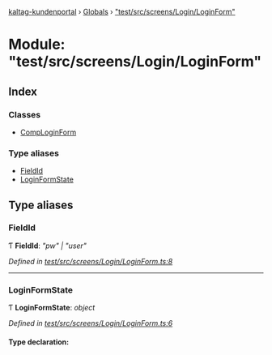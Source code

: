 [kaltag-kundenportal](../README.md) › [Globals](../globals.md) › ["test/src/screens/Login/LoginForm"](_test_src_screens_login_loginform_.md)

# Module: "test/src/screens/Login/LoginForm"

## Index

### Classes

* [CompLoginForm](../classes/_test_src_screens_login_loginform_.comploginform.md)

### Type aliases

* [FieldId](_test_src_screens_login_loginform_.md#fieldid)
* [LoginFormState](_test_src_screens_login_loginform_.md#loginformstate)

## Type aliases

###  FieldId

Ƭ **FieldId**: *"pw" | "user"*

*Defined in [test/src/screens/Login/LoginForm.ts:8](https://github.com/fopsdev/ovl/blob/d5eec59/test/src/screens/Login/LoginForm.ts#L8)*

___

###  LoginFormState

Ƭ **LoginFormState**: *object*

*Defined in [test/src/screens/Login/LoginForm.ts:6](https://github.com/fopsdev/ovl/blob/d5eec59/test/src/screens/Login/LoginForm.ts#L6)*

#### Type declaration:
